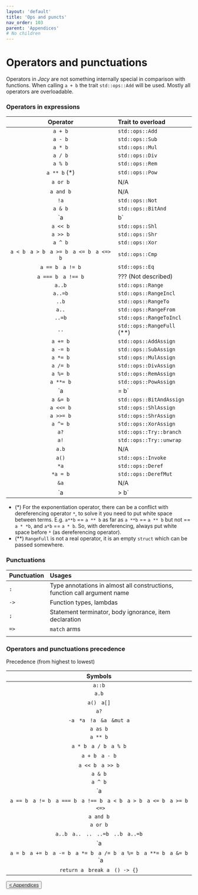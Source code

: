 ```yaml
---
layout: 'default'
title: 'Ops and puncts'
nav_order: 103
parent: 'Appendices'
# No children
---
```


# Operators and punctuations

Operators in _Jacy_ are not something internally special in comparison with
functions. When calling `a + b` the trait `std::ops::Add` will be used. Mostly
all operators are overloadable.

### Operators in expressions

| Operator | Trait to overload |
| :------: | :---------------- |
| `a + b` | `std::ops::Add` |
| `a - b` | `std::ops::Sub` |
| `a * b` | `std::ops::Mul` |
| `a / b` | `std::ops::Div` |
| `a % b` | `std::ops::Rem` |
| `a ** b` (\*) | `std::ops::Pow` |
| `a or b` | N/A |
| `a and b` | N/A |
| `!a` | `std::ops::Not` |
| `a & b` | `std::ops::BitAnd` |
| `a | b` | `std::ops::BitOr` |
| `a << b` | `std::ops::Shl` |
| `a >> b` | `std::ops::Shr` |
| `a ^ b` | `std::ops::Xor` |
| `a < b` &nbsp; `a > b` &nbsp; `a >= b` &nbsp; `a <= b` &nbsp; `a <=> b` | `std::ops::Cmp` |
| `a == b` &nbsp; `a != b` | `std::ops::Eq` |
| `a === b` &nbsp; `a !== b` | ??? (Not described) |
| `a..b` | `std::ops::Range` |
| `a..=b` | `std::ops::RangeIncl` |
| `..b` | `std::ops::RangeTo` |
| `a..` | `std::ops::RangeFrom` |
| `..=b` | `std::ops::RangeToIncl` |
| `..` | `std::ops::RangeFull` (\*\*) |
| `a += b` | `std::ops::AddAssign` |
| `a -= b` | `std::ops::SubAssign` |
| `a *= b` | `std::ops::MulAssign` |
| `a /= b` | `std::ops::DivAssign` |
| `a %= b` | `std::ops::RemAssign` |
| `a **= b` | `std::ops::PowAssign` |
| `a |= b` | `std::ops::BitOrAssign` |
| `a &= b` | `std::ops::BitAndAssign` |
| `a <<= b` | `std::ops::ShlAssign` |
| `a >>= b` | `std::ops::ShrAssign` |
| `a ^= b` | `std::ops::XorAssign` |
| `a?` | `std::ops::Try::branch` |
| `a!` | `std::ops::Try::unwrap` |
| `a.b` | N/A |
| `a()` | `std::ops::Invoke` |
| `*a` | `std::ops::Deref` |
| `*a = b` | `std::ops::DerefMut` |
| `&a` | N/A |
| `a |> b` | N/A |

* (\*) For the exponentiation operator, there can be a conflict with
  dereferencing operator `*`, to solve it you need to put white space between
  terms. E.g. `a**b` == `a ** b` as far as `a **b` == `a ** b` but not == `a *
  *b`, and `a*b` == `a * b`. So, with dereferencing, always put white space
  before `*` (as dereferencing operator).
* (\*\*) `RangeFull` is not a real operator, it is an empty `struct` which can
  be passed somewhere.

### Punctuations

| Punctuation | Usages |
| :--- | :--- |
| `:` | Type annotations in almost all constructions, function call argument name |
| `->` | Function types, lambdas |
| `;` | Statement terminator, body ignorance, item declaration |
| `=>` | `match` arms |
|  |  |


### Operators and punctuations precedence

Precedence (from highest to lowest)

| Symbols |
| :-----: |
| `a::b` |
| `a.b` |
| `a()` &nbsp; `a[]` |
| `a?` |
| `-a` &nbsp; `*a` &nbsp; `!a` &nbsp; `&a` &nbsp; `&mut a` |
| `a as b` |
| `a ** b` |
| `a * b` &nbsp; `a / b` &nbsp; `a % b` |
| `a + b` &nbsp; `a - b` |
| `a << b` &nbsp; `a >> b` |
| `a & b` |
| `a ^ b` |
| `a | b` |
| `a == b` &nbsp; `a != b` &nbsp; `a === b` &nbsp; `a !== b` &nbsp; `a < b` &nbsp; `a > b` &nbsp; `a <= b` &nbsp; `a >= b` &nbsp; `<=>` |
| `a and b` |
| `a or b` |
| `a..b` &nbsp; `a..` &nbsp; `..` &nbsp; `..=b` &nbsp; `..b` &nbsp; `a..=b` |
| `a |> b` |
| `a = b` &nbsp; `a += b` &nbsp; `a -= b` &nbsp; `a *= b` &nbsp; `a /= b` &nbsp; `a %= b` &nbsp; `a **= b` &nbsp; `a &= b` &nbsp; `a |= b` &nbsp; `a ^= b` &nbsp; `a <<= b` &nbsp; `a >>= b` |
| `return a` &nbsp; `break a` &nbsp; `() -> {}` |
<div class="nav-btn-block">
    <button class="nav-btn left">
    <a href="/Jacy-Dev-Book/appendices/index.html">< Appendices</a>
</button>

    
</div>
